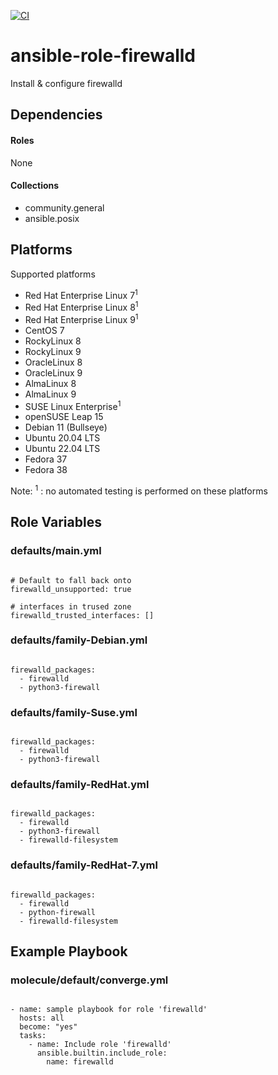 [![CI](https://github.com/de-it-krachten/ansible-role-firewalld/workflows/CI/badge.svg?event=push)](https://github.com/de-it-krachten/ansible-role-firewalld/actions?query=workflow%3ACI)


# ansible-role-firewalld

Install & configure firewalld



## Dependencies

#### Roles
None

#### Collections
- community.general
- ansible.posix

## Platforms

Supported platforms

- Red Hat Enterprise Linux 7<sup>1</sup>
- Red Hat Enterprise Linux 8<sup>1</sup>
- Red Hat Enterprise Linux 9<sup>1</sup>
- CentOS 7
- RockyLinux 8
- RockyLinux 9
- OracleLinux 8
- OracleLinux 9
- AlmaLinux 8
- AlmaLinux 9
- SUSE Linux Enterprise<sup>1</sup>
- openSUSE Leap 15
- Debian 11 (Bullseye)
- Ubuntu 20.04 LTS
- Ubuntu 22.04 LTS
- Fedora 37
- Fedora 38

Note:
<sup>1</sup> : no automated testing is performed on these platforms

## Role Variables
### defaults/main.yml
<pre><code>
# Default to fall back onto
firewalld_unsupported: true

# interfaces in trused zone
firewalld_trusted_interfaces: []
</pre></code>

### defaults/family-Debian.yml
<pre><code>
firewalld_packages:
  - firewalld
  - python3-firewall
</pre></code>

### defaults/family-Suse.yml
<pre><code>
firewalld_packages:
  - firewalld
  - python3-firewall
</pre></code>

### defaults/family-RedHat.yml
<pre><code>
firewalld_packages:
  - firewalld
  - python3-firewall
  - firewalld-filesystem
</pre></code>

### defaults/family-RedHat-7.yml
<pre><code>
firewalld_packages:
  - firewalld
  - python-firewall
  - firewalld-filesystem
</pre></code>




## Example Playbook
### molecule/default/converge.yml
<pre><code>
- name: sample playbook for role 'firewalld'
  hosts: all
  become: "yes"
  tasks:
    - name: Include role 'firewalld'
      ansible.builtin.include_role:
        name: firewalld
</pre></code>
